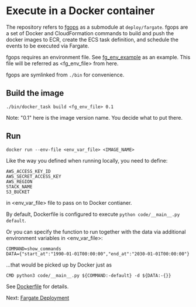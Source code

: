 # Execute in a Docker container

The repository refers to [fgops](https://github.com/anelendata/fgops) as a submodule
at `deploy/fargate`.
fgops are a set of Docker and CloudFormation commands to build and push the docker images to
ECR, create the ECS task definition, and schedule the events to be executed via Fargate.

fgops requires an environment file. See
[fg_env_example](https://github.com/anelendata/fgops/blob/master/fg_env_example)
as an example. This file will be referred as <fg_env_file> from here.

fgops are symlinked from `./bin` for convenience.

## Build the image

```
./bin/docker_task build <fg_env_file> 0.1
```

Note: "0.1" here is the image version name. You decide what to put there.

## Run

```
docker run --env-file <env_var_file> <IMAGE_NAME>
```

Like the way you defined when running locally, you need to define:
```
AWS_ACCESS_KEY_ID
AWS_SECRET_ACCESS_KEY
AWS_REGION
STACK_NAME
S3_BUCKET
```

in <env_var_file> file to pass on to Docker contianer.

By default, Dockerfile is configured to execute `python code/__main__.py default`.

Or you can specify the function to run together with the data via additional
environment variables in <env_var_file>:

```
COMMAND=show_commands
DATA={"start_at":"1990-01-01T00:00:00","end_at":"2030-01-01T00:00:00"}
```

...that would be picked up by Docker just as

```
CMD python3 code/__main__.py ${COMMAND:-default} -d ${DATA:-{}}
```

See [Dockerfile](https://github.com/anelendata/handoff/blob/master/Dockerfile) for details.

Next: [Fargate Deployment](fargate.md)
